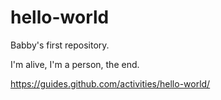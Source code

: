 # hello-world
Babby's first repository.

I'm alive, I'm a person, the end.

https://guides.github.com/activities/hello-world/

